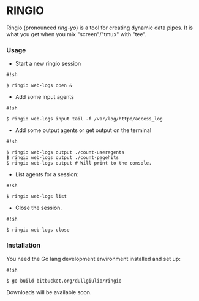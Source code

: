 # RINGIO

Ringio (pronounced *ring-yo*) is a tool for creating dynamic data pipes. It is what you get when you mix "screen"/"tmux" with "tee".

### Usage

  - Start a new ringio session
```
#!sh

$ ringio web-logs open &
```
  - Add some input agents
```
#!sh

$ ringio web-logs input tail -f /var/log/httpd/access_log
```
  - Add some output agents or get output on the terminal
```
#!sh

$ ringio web-logs output ./count-useragents
$ ringio web-logs output ./count-pagehits
$ ringio web-logs output # Will print to the console.
```
  - List agents for a session:
```
#!sh

$ ringio web-logs list
```
  - Close the session.
```
#!sh

$ ringio web-logs close
```

### Installation

You need the Go lang development environment installed and set up:

```
#!sh

$ go build bitbucket.org/dullgiulio/ringio
```

Downloads will be available soon.

